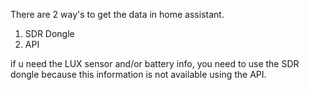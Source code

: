 There are 2 way's to get the data in home assistant.

1. SDR Dongle
2. API

if u need the LUX sensor and/or battery info, you need to use the SDR dongle because this information is not available using the API. 
